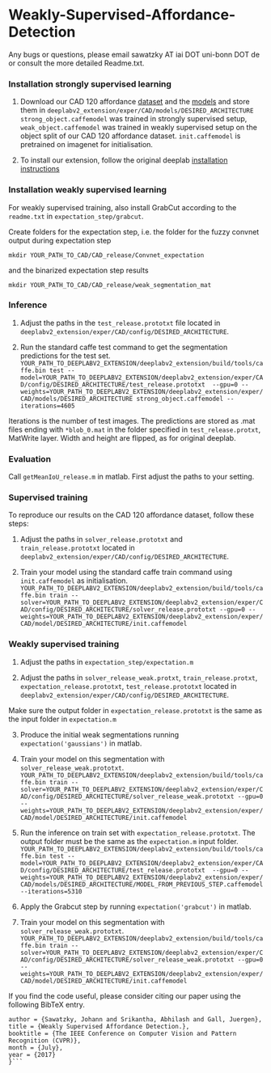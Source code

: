 # Weakly-Supervised-Affordance-Detection

Any bugs or questions, please email sawatzky AT iai DOT uni-bonn DOT de or consult the more detailed Readme.txt.  

### Installation strongly supervised learning

1. Download our CAD 120 affordance <a href="http://doi.org/10.5281/zenodo.495570">dataset</a> and the <a href="https://drive.google.com/drive/folders/0B_UStGLO8ul3enBlQUdLcFFmQjA?usp=sharing">models</a> and store them in `deeplabv2_extension/exper/CAD/models/DESIRED_ARCHITECTURE`    
`strong_object.caffemodel` was trained in strongly supervised setup, `weak_object.caffemodel` was trained in weakly supervised setup on the object split of our CAD 120 affordance dataset. `init.caffemodel` is pretrained on imagenet for initialisation.

2. To install our extension, follow the original deeplab <a href="https://bitbucket.org/aquariusjay/deeplab-public-ver2">installation instructions</a>


### Installation weakly supervised learning

For weakly supervised training, also install GrabCut according to the `readme.txt` in `expectation_step/grabcut`.

Create folders for the expectation step, i.e. the folder for the fuzzy convnet output during expectation step

`mkdir YOUR_PATH_TO_CAD/CAD_release/Convnet_expectation`

and the binarized expectation step results

`mkdir YOUR_PATH_TO_CAD/CAD_release/weak_segmentation_mat`
### Inference

1. Adjust the paths in the `test_release.prototxt` file located in `deeplabv2_extension/exper/CAD/config/DESIRED_ARCHITECTURE`.   

2. Run the standard caffe test command to get the segmentation predictions for the test set. 
```YOUR_PATH_TO_DEEPLABV2_EXTENSION/deeplabv2_extension/build/tools/caffe.bin test --model=YOUR_PATH_TO_DEEPLABV2_EXTENSION/deeplabv2_extension/exper/CAD/config/DESIRED_ARCHITECTURE/test_release.prototxt  --gpu=0 --weights=YOUR_PATH_TO_DEEPLABV2_EXTENSION/deeplabv2_extension/exper/CAD/models/DESIRED_ARCHITECTURE strong_object.caffemodel --iterations=4605```

Iterations is the number of test images.
The predictions are stored as .mat files ending with `*blob_0.mat` in the folder specified in `test_release.protxt`, MatWrite layer. Width and height are flipped, as for original deeplab.

### Evaluation

Call `getMeanIoU_release.m` in matlab. First adjust the paths to your setting. 

### Supervised training

To reproduce our results on the CAD 120 affordance dataset, follow these steps:

1. Adjust the paths in `solver_release.prototxt` and `train_release.prototxt` located in `deeplabv2_extension/exper/CAD/config/DESIRED_ARCHITECTURE`. 

2. Train your model using the standard caffe train command using `init.caffemodel` as initialisation.
```YOUR_PATH_TO_DEEPLABV2_EXTENSION/deeplabv2_extension/build/tools/caffe.bin train --solver=YOUR_PATH_TO_DEEPLABV2_EXTENSION/deeplabv2_extension/exper/CAD/config/DESIRED_ARCHITECTURE/solver_release.prototxt --gpu=0 --weights=YOUR_PATH_TO_DEEPLABV2_EXTENSION/deeplabv2_extension/exper/CAD/model/DESIRED_ARCHITECTURE/init.caffemodel```

### Weakly supervised training

1. Adjust the paths in `expectation_step/expectation.m`  

2. Adjust the paths in `solver_release_weak.protxt`, `train_release.protxt`, `expectation_release.prototxt`, `test_release.prototxt` located in `deeplabv2_extension/exper/CAD/config/DESIRED_ARCHITECTURE`.  

Make sure the output folder in `expectation_release.prototxt` is the same as the input folder in `expectation.m`

3. Produce the initial weak segmentations running `expectation('gaussians')` in matlab. 

4. Train your model on this segmentation with `solver_release_weak.prototxt`.  
```YOUR_PATH_TO_DEEPLABV2_EXTENSION/deeplabv2_extension/build/tools/caffe.bin train --solver=YOUR_PATH_TO_DEEPLABV2_EXTENSION/deeplabv2_extension/exper/CAD/config/DESIRED_ARCHITECTURE/solver_release_weak.prototxt --gpu=0 --weights=YOUR_PATH_TO_DEEPLABV2_EXTENSION/deeplabv2_extension/exper/CAD/model/DESIRED_ARCHITECTURE/init.caffemodel```

5. Run the inference on train set with `expectation_release.prototxt`. The output folder must be the same as the `expectation.m` input folder.  
```YOUR_PATH_TO_DEEPLABV2_EXTENSION/deeplabv2_extension/build/tools/caffe.bin test --model=YOUR_PATH_TO_DEEPLABV2_EXTENSION/deeplabv2_extension/exper/CAD/config/DESIRED_ARCHITECTURE/test_release.prototxt  --gpu=0 --weights=YOUR_PATH_TO_DEEPLABV2_EXTENSION/deeplabv2_extension/exper/CAD/models/DESIRED_ARCHITECTURE/MODEL_FROM_PREVIOUS_STEP.caffemodel --iterations=5310```

6. Apply the Grabcut step by running `expectation('grabcut')` in matlab. 

7. Train your model on this segmentation with `solver_release_weak.prototxt`.   
```YOUR_PATH_TO_DEEPLABV2_EXTENSION/deeplabv2_extension/build/tools/caffe.bin train --solver=YOUR_PATH_TO_DEEPLABV2_EXTENSION/deeplabv2_extension/exper/CAD/config/DESIRED_ARCHITECTURE/solver_release_weak.prototxt --gpu=0 --weights=YOUR_PATH_TO_DEEPLABV2_EXTENSION/deeplabv2_extension/exper/CAD/model/DESIRED_ARCHITECTURE/init.caffemodel```


If you find the code useful, please consider citing our paper using the following BibTeX entry.  

```@InProceedings{Sawatzky_Srikantha_2017_CVPR,  
author = {Sawatzky, Johann and Srikantha, Abhilash and Gall, Juergen},  
title = {Weakly Supervised Affordance Detection.},  
booktitle = {The IEEE Conference on Computer Vision and Pattern Recognition (CVPR)},  
month = {July},  
year = {2017}  
}```
